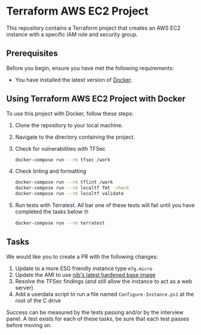 # Terraform AWS EC2 Project

This repository contains a Terraform project that creates an AWS EC2 instance with a specific IAM role and security group.

## Prerequisites

Before you begin, ensure you have met the following requirements:

* You have installed the latest version of [Docker](https://docs.docker.com/get-docker/).

## Using Terraform AWS EC2 Project with Docker

To use this project with Docker, follow these steps:

1. Clone the repository to your local machine.
2. Navigate to the directory containing the project.
3. Check for vulnerabilities with TFSec

    ```bash
    docker-compose run --rm tfsec /work
    ```

4. Check linting and formatting

    ```bash
    docker-compose run --rm tflint /work
    docker-compose run --rm localtf fmt -check
    docker-compose run --rm localtf validate
    ```

5. Run tests with Terratest. All bar one of these tests will fail until you have completed the tasks below 🤓

    ```bash
    docker-compose run --rm terratest
    ```

## Tasks

We would like you to create a PR with the following changes:

1. Update to a more ESG friendly instance type `m7g.micro`
2. Update the AMI to use [nib's latest hardened base image](https://github.com/nib-group/nib-base-win)
3. Resolve the TFSec findings (and still allow the instance to act as a web server)
4. Add a userdata script to run a file named `Configure-Instance.ps1` at the root of the C drive

Success can be measured by the tests passing and/or by the interview panel. A test exists for each of these tasks, be sure that each test passes before moving on.
